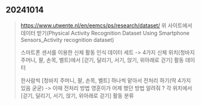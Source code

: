 ## 20241014
> https://www.utwente.nl/en/eemcs/ps/research/dataset/ 
> 위 사이트에서 데이터 받기(Physical Activity Recognition Dataset Using Smartphone Sensors_Activity recognition dataset)
> 
> 스마트폰 센서를 이용한 신체 활동 인식 데이터 세트
> -> 4가지 신체 위치(청바지 주머니, 팔, 손목, 벨트)에서 [걷기, 달리기, 서기, 앉기, 위아래로 걷기] 활동 데이터
> 
> 한사람씩 [청바지 주머니, 팔, 손목, 벨트] 하나씩 맡아서 전처리 하기(딱 4가지 있음 굳굳) -> 이때 전처리 방법 영훈이가 어제 했던 방법 알려줘
? 각 위치에서 [걷기, 달리기, 서기, 앉기, 위아래로 걷기] 활동 분류

